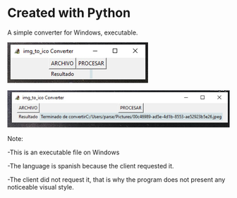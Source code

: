 # Created with Python
A simple converter for Windows, executable.


![image program](image_to_ico.jpg)

![image program](image_to_ico_ok.jpg)

Note: 

-This is an executable file on Windows

-The language is spanish because the client requested it.

-The client did not request it, that is why the program does not present any noticeable visual style.
